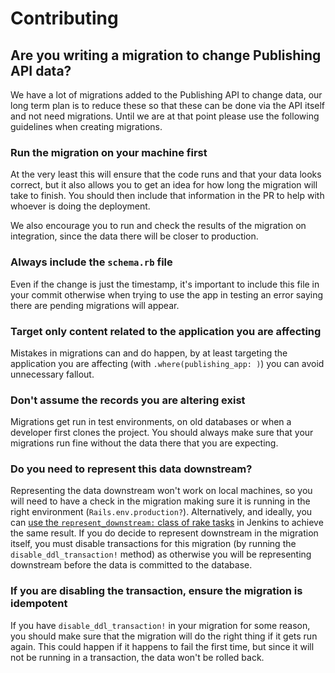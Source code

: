 # Contributing

## Are you writing a migration to change Publishing API data?

We have a lot of migrations added to the Publishing API to change data, our
long term plan is to reduce these so that these can be done via the API itself
and not need migrations. Until we are at that point please use the following
guidelines when creating migrations.

### Run the migration on your machine first

At the very least this will ensure that the code runs and that your data looks
correct, but it also allows you to get an idea for how long the migration will
take to finish. You should then include that information in the PR to help with
whoever is doing the deployment.

We also encourage you to run and check the results of the migration on
integration, since the data there will be closer to production.

### Always include the `schema.rb` file

Even if the change is just the timestamp, it's important to include this file
in your commit otherwise when trying to use the app in testing an error saying
there are pending migrations will appear.

### Target only content related to the application you are affecting

Mistakes in migrations can and do happen, by at least targeting the application
you are affecting (with `.where(publishing_app: )`) you can avoid unnecessary
fallout.

### Don't assume the records you are altering exist

Migrations get run in test environments, on old databases or when a developer
first clones the project. You should always make sure that your migrations run
fine without the data there that you are expecting.

### Do you need to represent this data downstream?

Representing the data downstream won't work on local machines, so you will need
to have a check in the migration making sure it is running in the right
environment (`Rails.env.production?`). Alternatively, and ideally, you can
[use the `represent_downstream:` class of rake tasks][rake-tasks] in Jenkins to
achieve the same result. If you do decide to represent downstream in the
migration itself, you must disable transactions for this migration (by running
the `disable_ddl_transaction!` method) as otherwise you will be representing
downstream before the data is committed to the database.

### If you are disabling the transaction, ensure the migration is idempotent

If you have `disable_ddl_transaction!` in your migration for some reason, you
should make sure that the migration will do the right thing if it gets run
again. This could happen if it happens to fail the first time, but since it
will not be running in a transaction, the data won't be rolled back.

[rake-tasks]: lib/tasks/represent_downstream.rake
